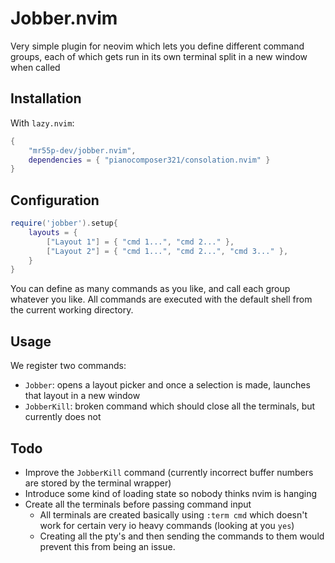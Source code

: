 # Jobber.nvim

Very simple plugin for neovim which lets you define different command groups, each of which gets run in its own terminal split in a new window when called

## Installation

With `lazy.nvim`:
```lua
{
    "mr55p-dev/jobber.nvim",
    dependencies = { "pianocomposer321/consolation.nvim" }
}
```

## Configuration
```lua
require('jobber').setup{
    layouts = {
        ["Layout 1"] = { "cmd 1...", "cmd 2..." },
        ["Layout 2"] = { "cmd 1...", "cmd 2...", "cmd 3..." },
    }
}
```

You can define as many commands as you like, and call each group whatever you like. All commands are executed with the default shell from the current working directory.

## Usage

We register two commands:
- `Jobber`: opens a layout picker and once a selection is made, launches that layout in a new window
- `JobberKill`: broken command which should close all the terminals, but currently does not

## Todo

- Improve the `JobberKill` command (currently incorrect buffer numbers are stored by the terminal wrapper)
- Introduce some kind of loading state so nobody thinks nvim is hanging
- Create all the terminals before passing command input 
    - All terminals are created basically using `:term cmd` which doesn't work for certain very io heavy commands (looking at you `yes`)
    - Creating all the pty's and then sending the commands to them would prevent this from being an issue.

